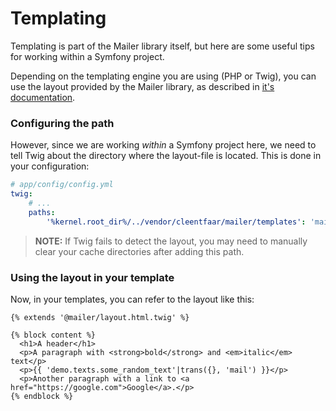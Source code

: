# Templating

Templating is part of the Mailer library itself, but here are some useful tips 
for working within a Symfony project.

Depending on the templating engine you are using (PHP or Twig), you can use
the layout provided by the Mailer library, as described in [it's documentation](http://symfony.com/doc/current/components/templating.html).


### Configuring the path

However, since we are working *within* a Symfony project here, we need to tell Twig
about the directory where the layout-file is located. This is done in your configuration:

```yaml
# app/config/config.yml
twig:
    # ...
    paths:
        '%kernel.root_dir%/../vendor/cleentfaar/mailer/templates': 'mailer'
```

> **NOTE:** If Twig fails to detect the layout, you may need to manually clear your cache directories after adding this path.


### Using the layout in your template

Now, in your templates, you can refer to the layout like this:

```twig
{% extends '@mailer/layout.html.twig' %}

{% block content %}
  <h1>A header</h1>
  <p>A paragraph with <strong>bold</strong> and <em>italic</em> text</p>
  <p>{{ 'demo.texts.some_random_text'|trans({}, 'mail') }}</p>
  <p>Another paragraph with a link to <a href="https://google.com">Google</a>.</p>
{% endblock %}

```
